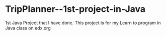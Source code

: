 # TripPlanner--1st-project-in-Java
1st Java Project that I have done. This project is for my Learn to program in Java class on edx.org
